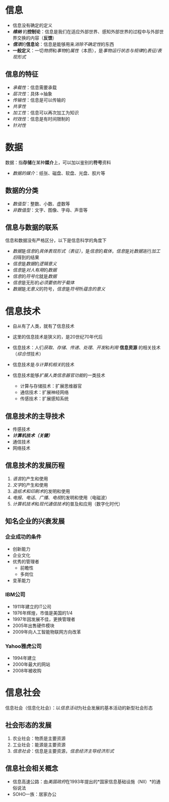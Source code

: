 # 信息

- 信息没有确定的定义
- ***维纳*** 的**控制论**：信息是我们在适应外部世界、感知外部世界的过程中与外部世界交换的内容（**反馈**）
- ***信浓***的**信息论**：信息是能够用来*消除不确定性*的东西
- **一般定义**：一切*物质*和*事物*的*属性*（本质），是*事物运行状态与规律*的*表征/表现形式*

## 信息的特征

- *承载性*：信息需要承载
- *层次性*：具体->抽象
- *传输性*：信息是可以传输的
- *共享性*
- *加工性*：信息可以再次加工为知识
- *时效性*：信息是有时间限制的
- *针对性*

# 数据

数据：指**存储**在某种**媒介**上，可以加以鉴别的**符号**资料
- *数据的媒介*：纸张、磁盘、软盘、光盘、胶片等

## 数据的分类

- *数值型*：整数、小数、虚数等
- *非数值型*：文字、图像、字母、声音等

## 信息与数据的联系

信息和数据没有严格区分，以下是信息科学的角度下 

- *数据*是*信息*的*具体表现形式（表征）*，是*信息*的*载体*，*信息*是对*数据*进行*加工后*得到的结果
- *信息*是*数据*的*逻辑意义*
- *信息*是*对人有用*的*数据*
- *信息*的*符号化*就是*数据*
- *信息*是无形的*必须要依附于载体*
- *数据*是*无意义*的符号，*信息*是*符号*所*蕴含的意义*

# 信息技术

- 自从有了人类，就有了信息技术
- 这里的信息技术是狭义的，是20世纪70年代后


- 信息技术：人们*获取*、*存储*、*传递*、*处理*、*开发*和*利用* **信息资源** 的相关技术（*综合性*技术）
- 信息技术是*与计算机相关*的技术
- 信息技术能够*扩展人类信息器官功能*的一类技术
	- 计算与存储技术：扩展思维器官
	- 通信技术：扩展神经网络
	- 传感技术：扩展感知系统

## 信息技术的主导技术

- 传感技术
- ***计算机技术（关键）***
- 通信技术
- 网络技术

## 信息技术的发展历程

1. *语言*的产生和使用
2. *文字*的产生和使用
3. *造纸术和印刷术*的发明和使用
4. *电报*、*电话*、*广播*、*电视*的发明和使用（电磁波）
5. *计算机技术*和*现代通信技术*的普及和应用（数字化时代）

## 知名企业的兴衰发展

### 企业成功的条件

- 创新能力
- 企业文化
- 优秀的管理者
	- 前瞻性
	- 多岗位
- 变革能力

### IBM公司

- 1911年建立的IT公司
- 1976年辉煌，市值是美国的1/4
- 1997年因发展不佳，更换管理者
- 2005年出售硬件模块
- 2009年向人工智能物联网方向改革

### Yahoo雅虎公司

- 1994年建立
- 2000年最大的网站
- 2008年被收购

# 信息社会

信息社会（信息化社会）：以*信息活动*为社会发展的基本活动的新型社会形态

## 社会形态的发展

1. 农业社会：物质是主要资源
2. 工业社会：能源是主要资源
3. *信息社会*：信息是主要资源，*信息经济主导经济形式*

## 信息社会相关概念

- 信息高速公路：由*美国政府*在1993年提出的*国家信息基础设施（NII）*的通俗说法
- SOHO一族：居家办公
